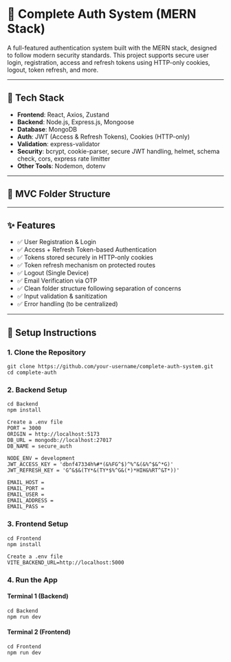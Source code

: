 # 🔐 Complete Auth System (MERN Stack)

A full-featured authentication system built with the MERN stack, designed to follow modern security standards. This project supports secure user login, registration, access and refresh tokens using HTTP-only cookies, logout, token refresh, and more.

---

## 🚀 Tech Stack

- **Frontend**: React, Axios, Zustand
- **Backend**: Node.js, Express.js, Mongoose
- **Database**: MongoDB
- **Auth**: JWT (Access & Refresh Tokens), Cookies (HTTP-only)
- **Validation**: express-validator
- **Security**: bcrypt, cookie-parser, secure JWT handling, helmet, schema check, cors, express rate limitter
- **Other Tools**: Nodemon, dotenv

---

## 📁 MVC Folder Structure

---

## ✨ Features

- ✅ User Registration & Login
- ✅ Access + Refresh Token-based Authentication
- ✅ Tokens stored securely in HTTP-only cookies
- ✅ Token refresh mechanism on protected routes
- ✅ Logout (Single Device)
- ✅ Email Verification via OTP
- ✅ Clean folder structure following separation of concerns
- ✅ Input validation & sanitization
- ✅ Error handling (to be centralized)

---

## 🧪 Setup Instructions

### 1. Clone the Repository

```
git clone https://github.com/your-username/complete-auth-system.git
cd complete-auth
```

### 2. Backend Setup

```
cd Backend
npm install

Create a .env file
PORT = 3000
ORIGIN = http://localhost:5173
DB_URL = mongodb://localhost:27017
DB_NAME = secure_auth

NODE_ENV = development
JWT_ACCESS_KEY = 'dbnf47334h%#*(&%FG^$)^%^&(&%^$&^*G)'
JWT_REFRESH_KEY = 'G^&$&(TY*&(TY*$%^G&(*)*HIH&%RT^&T*))'

EMAIL_HOST =
EMAIL_PORT =
EMAIL_USER =
EMAIL_ADDRESS =
EMAIL_PASS =
```

### 3. Frontend Setup

```
cd Frontend
npm install

Create a .env file
VITE_BACKEND_URL=http://localhost:5000
```

### 4. Run the App

#### Terminal 1 (Backend)

```
cd Backend
npm run dev
```

#### Terminal 2 (Frontend)

```
cd Frontend
npm run dev
```
